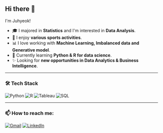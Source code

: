 ## Hi there 👋
I'm Juhyeok! 

- 🎓 I majored in **Statistics** and I'm interested in **Data Analysis**.
- 🏃 I enjoy **various sports activities**.
- 📊 I love working with **Machine Learning, Imbalanced data and Generative model**.
- 🌱 Currently learning **Python & R for data science**.
- ✨ Looking for **new opportunities in Data Analytics & Business Intelligence**.

---
### 🛠️ Tech Stack 
![Python](https://img.shields.io/badge/Python-3776AB?style=flat-square&logo=Python&logoColor=white)
![R](https://img.shields.io/badge/R-276DC3?style=flat-square&logo=R&logoColor=white)
![Tableau](https://img.shields.io/badge/Tableau-E97627?style=flat-square&logo=Tableau&logoColor=white)
![SQL](https://img.shields.io/badge/SQL-4479A1?style=flat-square&logo=MySQL&logoColor=white)

---
### 📫 How to reach me:
[![Gmail](https://img.shields.io/badge/Gmail-D14836?style=flat-square&logo=Gmail&logoColor=white)](mailto:wngur2670@gmail.com)
[![LinkedIn](https://img.shields.io/badge/LinkedIn-0077B5?style=flat-square&logo=LinkedIn&logoColor=white)](https://www.linkedin.com/in/yourprofile)

